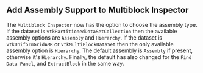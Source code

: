 ## Add Assembly Support to Multiblock Inspector

The `Multiblock Inspector` now has the option to choose the assembly type. If the dataset
is `vtkPartitionedDataSetCollection` then the available assembly options are `Assembly` and `Hierarchy`. If
the dataset is `vtkUniformGridAMR` or `vtkMultiBlockDataSet` then the only available assembly option is `Hierarchy`.
The default assembly is `Assembly` if present, otherwise it's `Hierarchy`. Finally, the default has also changed for
the `Find Data Panel`, and `ExtractBlock` in the same way.

